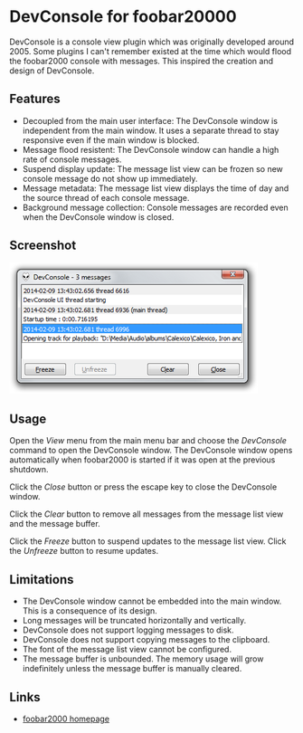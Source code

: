DevConsole for foobar20000
==========================

DevConsole is a console view plugin which was originally developed around 2005. Some plugins I can't remember existed at the time which would flood the foobar2000 console with messages. This inspired the creation and design of DevConsole.

Features
--------

* Decoupled from the main user interface: The DevConsole window is independent from the main window. It uses a separate thread to stay responsive even if the main window is blocked.
* Message flood resistent: The DevConsole window can handle a high rate of console messages.
* Suspend display update: The message list view can be frozen so new console message do not show up immediately.
* Message metadata: The message list view displays the time of day and the source thread of each console message.
* Background message collection: Console messages are recorded even when the DevConsole window is closed.

Screenshot
----------

![DevConsole window](foo_devconsole.png)

Usage
-----

Open the *View* menu from the main menu bar and choose the *DevConsole* command to open the DevConsole window. The DevConsole window opens automatically when foobar2000 is started if it was open at the previous shutdown.

Click the *Close* button or press the escape key to close the DevConsole window.

Click the *Clear* button to remove all messages from the message list view and the message buffer.

Click the *Freeze* button to suspend updates to the message list view. Click the *Unfreeze* button to resume updates.

Limitations
-----------

* The DevConsole window cannot be embedded into the main window. This is a consequence of its design.
* Long messages will be truncated horizontally and vertically.
* DevConsole does not support logging messages to disk.
* DevConsole does not support copying messages to the clipboard.
* The font of the message list view cannot be configured.
* The message buffer is unbounded. The memory usage will grow indefinitely unless the message buffer is manually cleared.

Links
-----

- [foobar2000 homepage](http://www.foobar2000.org/)
